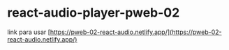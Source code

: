 # react-audio-player-pweb-02

link para usar [https://pweb-02-react-audio.netlify.app/](https://pweb-02-react-audio.netlify.app/)
